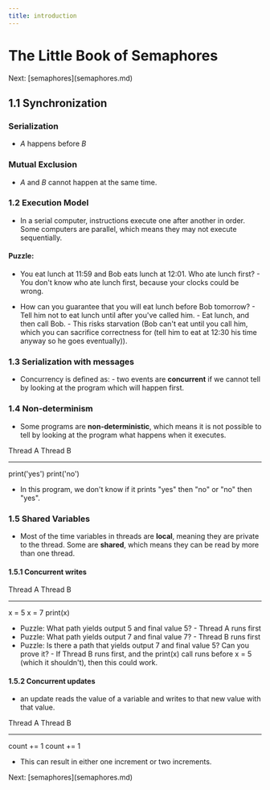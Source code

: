 ```yaml
---
title: introduction
---
```


# The Little Book of Semaphores

Next: \[semaphores](semaphores.md)

## 1.1 Synchronization

### Serialization

- _A_ happens before _B_

### Mutual Exclusion

- _A_ and _B_ cannot happen at the same time.

### 1.2 Execution Model

- In a serial computer, instructions execute one after another in
  order. Some computers are parallel, which means they may not execute
  sequentially.

#### Puzzle:

- You eat lunch at 11:59 and Bob eats lunch at 12:01. Who ate lunch
  first? - You don\'t know who ate lunch first, because your clocks
  could be wrong.

- How can you guarantee that you will eat lunch before Bob tomorrow? -
  Tell him not to eat lunch until after you\'ve called him. - Eat
  lunch, and then call Bob. - This risks starvation (Bob can\'t eat
  until you call him, which you can sacrifice correctness for (tell
  him to eat at 12:30 his time anyway so he goes eventually)).

### 1.3 Serialization with messages

- Concurrency is defined as: - two events are **concurrent** if we
  cannot tell by looking at the program which will happen first.

### 1.4 Non-determinism

- Some programs are **non-deterministic**, which means it is not
  possible to tell by looking at the program what happens when it
  executes.

Thread A Thread B

---

print(\'yes\') print(\'no\')

- In this program, we don\'t know if it prints \"yes\" then \"no\" or
  \"no\" then \"yes\".

### 1.5 Shared Variables

- Most of the time variables in threads are **local**, meaning they
  are private to the thread. Some are **shared**, which means they can
  be read by more than one thread.

#### 1.5.1 Concurrent writes

Thread A Thread B

---

x = 5 x = 7
print(x)

- Puzzle: What path yields output 5 and final value 5? - Thread A runs
  first
- Puzzle: What path yields output 7 and final value 7? - Thread B runs
  first
- Puzzle: Is there a path that yields output 7 and final value 5? Can
  you prove it? - If Thread B runs first, and the print(x) call runs
  before x = 5 (which it shouldn\'t), then this could work.

#### 1.5.2 Concurrent updates

- an update reads the value of a variable and writes to that new value
  with that value.

Thread A Thread B

---

count += 1 count += 1

- This can result in either one increment or two increments.

Next: \[semaphores](semaphores.md)

